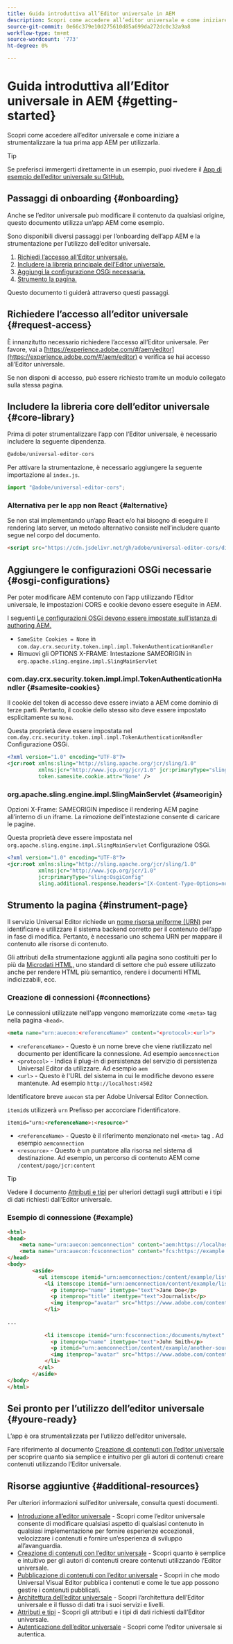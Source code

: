 ```yaml
---
title: Guida introduttiva all’Editor universale in AEM
description: Scopri come accedere all’editor universale e come iniziare a strumentalizzare la tua prima app AEM per utilizzarla.
source-git-commit: 0e66c379e10d275610d85a699da272dc0c32a9a8
workflow-type: tm+mt
source-wordcount: '773'
ht-degree: 0%

---
```



# Guida introduttiva all’Editor universale in AEM {#getting-started}

Scopri come accedere all’editor universale e come iniziare a strumentalizzare la tua prima app AEM per utilizzarla.

>[!TIP]
>
>Se preferisci immergerti direttamente in un esempio, puoi rivedere il [App di esempio dell’editor universale su GitHub.](https://github.com/adobe/universal-editor-sample-editable-app)

## Passaggi di onboarding {#onboarding}

Anche se l’editor universale può modificare il contenuto da qualsiasi origine, questo documento utilizza un’app AEM come esempio.

Sono disponibili diversi passaggi per l’onboarding dell’app AEM e la strumentazione per l’utilizzo dell’editor universale.

1. [Richiedi l’accesso all’Editor universale.](#request-access)
1. [Includere la libreria principale dell’Editor universale.](#core-library)
1. [Aggiungi la configurazione OSGi necessaria.](#osgi-configurations)
1. [Strumento la pagina.](#instrument-page)

Questo documento ti guiderà attraverso questi passaggi.

## Richiedere l’accesso all’editor universale {#request-access}

È innanzitutto necessario richiedere l’accesso all’Editor universale. Per favore, vai a [https://experience.adobe.com/#/aem/editor](https://experience.adobe.com/#/aem/editor) e verifica se hai accesso all’Editor universale.

Se non disponi di accesso, può essere richiesto tramite un modulo collegato sulla stessa pagina.

## Includere la libreria core dell’editor universale {#core-library}

Prima di poter strumentalizzare l’app con l’Editor universale, è necessario includere la seguente dipendenza.

```javascript
@adobe/universal-editor-cors
```

Per attivare la strumentazione, è necessario aggiungere la seguente importazione al `index.js`.

```javascript
import "@adobe/universal-editor-cors";
```

### Alternativa per le app non React {#alternative}

Se non stai implementando un’app React e/o hai bisogno di eseguire il rendering lato server, un metodo alternativo consiste nell’includere quanto segue nel corpo del documento.

```html
<script src="https://cdn.jsdelivr.net/gh/adobe/universal-editor-cors/dist/universal-editor-embedded.js" async></script>
```

## Aggiungere le configurazioni OSGi necessarie {#osgi-configurations}

Per poter modificare AEM contenuto con l’app utilizzando l’Editor universale, le impostazioni CORS e cookie devono essere eseguite in AEM.

I seguenti [Le configurazioni OSGi devono essere impostate sull’istanza di authoring AEM.](/help/implementing/deploying/configuring-osgi.md)

* `SameSite Cookies = None` in `com.day.crx.security.token.impl.impl.TokenAuthenticationHandler`
* Rimuovi gli OPTIONS X-FRAME: Intestazione SAMEORIGIN in `org.apache.sling.engine.impl.SlingMainServlet`

### com.day.crx.security.token.impl.impl.TokenAuthenticationHandler {#samesite-cookies}

Il cookie del token di accesso deve essere inviato a AEM come dominio di terze parti. Pertanto, il cookie dello stesso sito deve essere impostato esplicitamente su `None`.

Questa proprietà deve essere impostata nel `com.day.crx.security.token.impl.impl.TokenAuthenticationHandler` Configurazione OSGi.

```xml
<?xml version="1.0" encoding="UTF-8"?>
<jcr:root xmlns:sling="http://sling.apache.org/jcr/sling/1.0"
          xmlns:jcr="http://www.jcp.org/jcr/1.0" jcr:primaryType="sling:OsgiConfig"
          token.samesite.cookie.attr="None" />
```

### org.apache.sling.engine.impl.SlingMainServlet {#sameorigin}

Opzioni X-Frame: SAMEORIGIN impedisce il rendering AEM pagine all’interno di un iframe. La rimozione dell’intestazione consente di caricare le pagine.

Questa proprietà deve essere impostata nel `org.apache.sling.engine.impl.SlingMainServlet` Configurazione OSGi.

```xml
<?xml version="1.0" encoding="UTF-8"?>
<jcr:root xmlns:sling="http://sling.apache.org/jcr/sling/1.0"
          xmlns:jcr="http://www.jcp.org/jcr/1.0"
          jcr:primaryType="sling:OsgiConfig"
          sling.additional.response.headers="[X-Content-Type-Options=nosniff]"/>
```

## Strumento la pagina {#instrument-page}

Il servizio Universal Editor richiede un [nome risorsa uniforme (URN)](https://en.wikipedia.org/wiki/Uniform_Resource_Name) per identificare e utilizzare il sistema backend corretto per il contenuto dell’app in fase di modifica. Pertanto, è necessario uno schema URN per mappare il contenuto alle risorse di contenuto.

Gli attributi della strumentazione aggiunti alla pagina sono costituiti per lo più da [Microdati HTML,](https://developer.mozilla.org/en-US/docs/Web/HTML/Microdata) uno standard di settore che può essere utilizzato anche per rendere HTML più semantico, rendere i documenti HTML indicizzabili, ecc.

### Creazione di connessioni {#connections}

Le connessioni utilizzate nell&#39;app vengono memorizzate come `<meta>` tag nella pagina `<head>`.

```html
<meta name="urn:auecon:<referenceName>" content="<protocol>:<url>">
```

* `<referenceName>` - Questo è un nome breve che viene riutilizzato nel documento per identificare la connessione. Ad esempio `aemconnection`
* `<protocol>` - Indica il plug-in di persistenza del servizio di persistenza Universal Editor da utilizzare. Ad esempio `aem`
* `<url>` - Questo è l&#39;URL del sistema in cui le modifiche devono essere mantenute. Ad esempio `http://localhost:4502`

Identificatore breve `auecon` sta per Adobe Universal Editor Connection.

`itemid`s utilizzerà `urn` Prefisso per accorciare l&#39;identificatore.

```html
itemid="urn:<referenceName>:<resource>"
```

* `<referenceName>` - Questo è il riferimento menzionato nel `<meta>` tag . Ad esempio `aemconnection`
* `<resource>` - Questo è un puntatore alla risorsa nel sistema di destinazione. Ad esempio, un percorso di contenuto AEM come `/content/page/jcr:content`

>[!TIP]
>
>Vedere il documento [Attributi e tipi](attributes-types.md) per ulteriori dettagli sugli attributi e i tipi di dati richiesti dall’Editor universale.

### Esempio di connessione {#example}

```html
<html>
<head>
    <meta name="urn:auecon:aemconnection" content="aem:https://localhost:4502">
    <meta name="urn:auecon:fcsconnection" content="fcs:https://example.franklin.adobe.com/345fcdd">
</head>
<body>
        <aside>
          <ul itemscope itemid="urn:aemconnection:/content/example/list" itemtype="container">
            <li itemscope itemid="urn:aemconnection/content/example/listitem" itemtype="component">
              <p itemprop="name" itemtype="text">Jane Doe</p>
              <p itemprop="title" itemtype="text">Journalist</p>
              <img itemprop="avatar" src="https://www.adobe.com/content/dam/cc/icons/Adobe_Corporate_Horizontal_Red_HEX.svg" itemtype="image" alt="avatar"/>
            </li>
 
...
 
            <li itemscope itemid="urn:fcsconnection:/documents/mytext" itemtype="component">
              <p itemprop="name" itemtype="text">John Smith</p>
              <p itemid="urn:aemconnection/content/example/another-source" itemprop="title" itemtype="text">Photographer</p>
              <img itemprop="avatar" src="https://www.adobe.com/content/dam/cc/icons/Adobe_Corporate_Horizontal_Red_HEX.svg" itemtype="image" alt="avatar"/>
            </li>
          </ul>
        </aside>
</body>
</html>
```

## Sei pronto per l’utilizzo dell’editor universale {#youre-ready}

L’app è ora strumentalizzata per l’utilizzo dell’editor universale.

Fare riferimento al documento [Creazione di contenuti con l’editor universale](authoring.md) per scoprire quanto sia semplice e intuitivo per gli autori di contenuti creare contenuti utilizzando l’Editor universale.

## Risorse aggiuntive {#additional-resources}

Per ulteriori informazioni sull’editor universale, consulta questi documenti.

* [Introduzione all’editor universale](introduction.md) - Scopri come l’editor universale consente di modificare qualsiasi aspetto di qualsiasi contenuto in qualsiasi implementazione per fornire esperienze eccezionali, velocizzare i contenuti e fornire un’esperienza di sviluppo all’avanguardia.
* [Creazione di contenuti con l’editor universale](authoring.md) - Scopri quanto è semplice e intuitivo per gli autori di contenuti creare contenuti utilizzando l’Editor universale.
* [Pubblicazione di contenuti con l’editor universale](publishing.md) - Scopri in che modo Universal Visual Editor pubblica i contenuti e come le tue app possono gestire i contenuti pubblicati.
* [Architettura dell’editor universale](architecture.md) - Scopri l’architettura dell’Editor universale e il flusso di dati tra i suoi servizi e livelli.
* [Attributi e tipi](attributes-types.md) - Scopri gli attributi e i tipi di dati richiesti dall’Editor universale.
* [Autenticazione dell’editor universale](authentication.md) - Scopri come l’editor universale si autentica.
